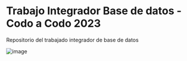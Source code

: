 # Trabajo Integrador Base de datos - Codo a Codo 2023
Repositorio del trabajado integrador de base de datos

![image](https://github.com/msdario12/codo_a_codo_23_integrador_backend/assets/31823835/6a291b16-a5f3-4c0d-a045-d83fb3192c87)

